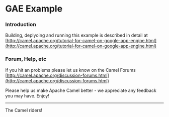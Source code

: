 # GAE Example

### Introduction

Building, deplyoing and running this example is described in detail at [http://camel.apache.org/tutorial-for-camel-on-google-app-engine.html](http://camel.apache.org/tutorial-for-camel-on-google-app-engine.html)

### Forum, Help, etc 

If you hit an problems please let us know on the Camel Forums [http://camel.apache.org/discussion-forums.html](http://camel.apache.org/discussion-forums.html)

Please help us make Apache Camel better - we appreciate any feedback you may
have.  Enjoy!

------------------------
The Camel riders!
